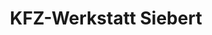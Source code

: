 ---
title: "KFZ-Werkstatt Siebert"
url: /wolfenbuettel/kfz-werkstatt-siebert/
shop: Autowerkstatt
---